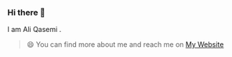 ### Hi there 👋



I am Ali Qasemi .

> 😄 You can find more about me and reach me on [My Website](https://aliqasemi.github.io)

<!-- I'm a person who tries to be a fullstack developer. 
 
